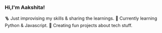 ### Hi,I'm Aakshita!

🪜 Just improvising my skills & sharing the learnings.
🌱 Currently learning Python & Javascript.
💭 Creating fun projects about tech stuff.


